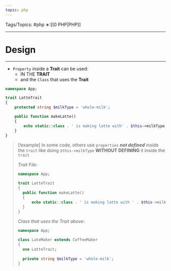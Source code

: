 ```yaml
---
topic: php
---
```



Tags/Topics: #php
∗:[[0 PHP|PHP]]

---
# Design

--- 
- `Property` inside a __Trait__ can be used:
	- IN THE __TRAIT__
	- and the `Class` that uses the __Trait__

```php
namespace App;

trait LatteTrait
{
	protected string $milkType = 'whole-milk';

	public function makeLatte()
	{
		echo static::class . ' is making latte with' . $this->milkType . PHP_EOL;
	}
}
```

> [!example]
> In some code, others use `properties` ___not defined___ inside the `trait`
> like doing  `$this->milkType` __WITHOUT DEFINING__ it inside the `trait`
> 
> _Trait File_:
> ```php
> namespace App;
> 
> trait LatteTrait
> {
> 	public function makeLatte()
> 	{
> 		echo static::class . ' is making latte with ' . $this->milkType . PHP_EOL;
> 	}
> }
> ```
> 
> _Class that uses the Trait above_:
> ```php
> namespace App;
> 
> class LateMaker extends CoffeeMaker
> {
> 	use LatteTrait;
> 	
> 	private string $milkType = 'whole-milk';
> }
> ```

